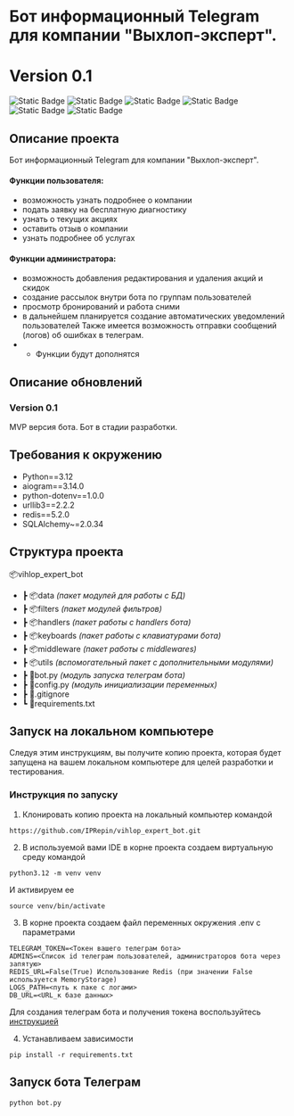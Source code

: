 # Бот информационный Telegram для компании "Выхлоп-эксперт". #
# Version 0.1 #

![Static Badge](https://img.shields.io/badge/Python-3.12-blue)
![Static Badge](https://img.shields.io/badge/Aiogram-3.3.0-blue)
![Static Badge](https://img.shields.io/badge/SQLAlchemy-2.0.30-blue)
![Static Badge](https://img.shields.io/badge/urllib3-2.2-blue)
![Static Badge](https://img.shields.io/badge/SQLite-3.45.2-blue)
![Static Badge](https://img.shields.io/badge/PostgreSQL-blue)


## Описание проекта ##

Бот информационный Telegram для компании "Выхлоп-эксперт".
#### Функции пользователя: ####
* возможность узнать подробнее о компании
* подать заявку на бесплатную диагностику
* узнать о текущих акциях
* оставить отзыв о компании
* узнать подробнее об услугах
#### Функции администратора: ####
* возможность добавления редактирования и удаления акций и скидок
* создание рассылок внутри бота по группам пользователей
* просмотр бронирований и работа сними
* в дальнейшем планируется создание автоматических уведомлений пользователей
Также имеется возможность отправки сообщений (логов) об ошибках в телеграм.
* * Функции будут дополнятся


## Описание обновлений ##
### Version 0.1 ###
MVP версия бота. Бот в стадии разработки.

## Требования к окружению ##

* Python==3.12
* aiogram==3.14.0
* python-dotenv==1.0.0
* urllib3==2.2.2
* redis==5.2.0
* SQLAlchemy~=2.0.34

## Структура проекта ##

📦vihlop_expert_bot
 * ┣ 📦data _(пакет модулей для работы с БД)_
 * ┣ 📦filters _(пакет модулей фильтров)_
 * ┣ 📦handlers _(пакет работы с handlers бота)_
 * ┣ 📦keyboards _(пакет работы с клавиатурами бота)_
 * ┣ 📦middleware _(пакет работы с middlewares)_
 * ┣ 📦utils _(вспомогательный пакет с дополнительными модулями)_
 * ┣ 📜bot.py _(модуль запуска телеграм бота)_
 * ┣ 📜config.py _(модуль инициализации переменных)_
 * ┣ 📜.gitignore
 * ┗ 📜requirements.txt

## Запуск на локальном компьютере

Следуя этим инструкциям, вы получите копию проекта, которая будет запущена на вашем локальном компьютере для целей разработки и тестирования.

### Инструкция по запуску
1. Клонировать копию проекта на локальный компьютер командой
```
https://github.com/IPRepin/vihlop_expert_bot.git
```
2. В используемой вами IDE в корне проекта создаем виртуальную среду командой
```
python3.12 -m venv venv
```
И активируем ее 
```
source venv/bin/activate
```
3. В корне проекта создаем файл переменных окружения .env с параметрами
```
TELEGRAM_TOKEN=<Токен вашего телеграм бота>
ADMINS=<Список id телеграм пользователей, администраторов бота через запятую>
REDIS_URL=False(True) Использование Redis (при значении False используется MemoryStorage)
LOGS_PATH=<путь к паке с логами>
DB_URL=<URL_к базе данных>
```
Для создания телеграм бота и получения токена воспользуйтесь [инструкцией](https://chatlabs.ru/botfather-instrukcziya-komandy-nastrojki/)

4. Устанавливаем зависимости
```
pip install -r requirements.txt
```


## Запуск бота Телеграм ##
`python bot.py`

